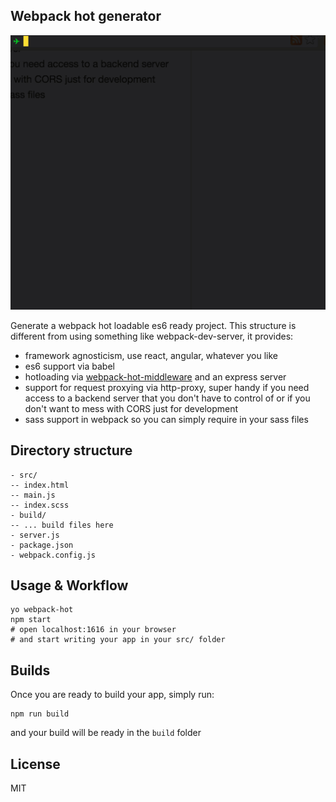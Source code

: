 ## Webpack hot generator 

![](screenshot.gif)

Generate a webpack hot loadable es6 ready project. This structure is different from using something like webpack-dev-server, it provides:

- framework agnosticism, use react, angular, whatever you like
- es6 support via babel
- hotloading via [webpack-hot-middleware](https://www.npmjs.com/package/webpack-hot-middleware) and an express server
- support for request proxying via http-proxy, super handy if you need access to a backend server that you don't have to control of or if you don't want to mess with CORS just for development
- sass support in webpack so you can simply require in your sass files

## Directory structure

```
- src/
-- index.html
-- main.js
-- index.scss
- build/
-- ... build files here
- server.js
- package.json
- webpack.config.js
```

## Usage & Workflow

```
yo webpack-hot
npm start
# open localhost:1616 in your browser
# and start writing your app in your src/ folder
```

## Builds

Once you are ready to build your app, simply run:

```
npm run build
```

and your build will be ready in the `build` folder

## License

MIT
